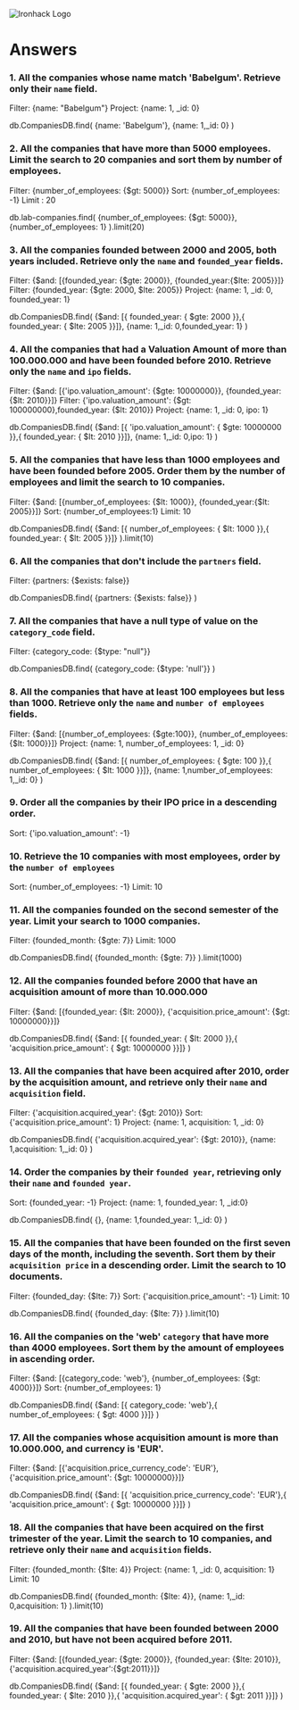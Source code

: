 ![Ironhack Logo](https://i.imgur.com/1QgrNNw.png)

# Answers

### 1. All the companies whose name match 'Babelgum'. Retrieve only their `name` field.

Filter: {name: "Babelgum"}
Project: {name: 1, _id: 0}

db.CompaniesDB.find(
  {name: 'Babelgum'},
  {name: 1,_id: 0}
)
### 2. All the companies that have more than 5000 employees. Limit the search to 20 companies and sort them by **number of employees**.

Filter: {number_of_employees: {$gt: 5000}}
Sort: {number_of_employees: -1} 
Limit : 20

db.lab-companies.find(
  {number_of_employees: {$gt: 5000}},
  {number_of_employees: 1}
).limit(20)


### 3. All the companies founded between 2000 and 2005, both years included. Retrieve only the `name` and `founded_year` fields.

Filter: {$and: [{founded_year: {$gte: 2000}}, {founded_year:{$lte: 2005}}]}
Filter: {founded_year: {$gte: 2000, $lte: 2005}}
Project: {name: 1, _id: 0, founded_year: 1}

db.CompaniesDB.find(
  {$and: [{ founded_year: { $gte: 2000 }},{ founded_year: { $lte: 2005 }}]},
  {name: 1,_id: 0,founded_year: 1}
)

### 4. All the companies that had a Valuation Amount of more than 100.000.000 and have been founded before 2010. Retrieve only the `name` and `ipo` fields.

Filter: {$and: [{'ipo.valuation_amount': {$gte: 10000000}}, {founded_year:{$lt: 2010}}]}
Filter: {'ipo.valuation_amount': {$gt: 100000000},founded_year: {$lt: 2010}}
Project: {name: 1, _id: 0, ipo: 1}

db.CompaniesDB.find(
  {$and: [{ 'ipo.valuation_amount': { $gte: 10000000 }},{ founded_year: { $lt: 2010 }}]},
  {name: 1,_id: 0,ipo: 1}
)

### 5. All the companies that have less than 1000 employees and have been founded before 2005. Order them by the number of employees and limit the search to 10 companies.

Filter: {$and: [{number_of_employees: {$lt: 1000}}, {founded_year:{$lt: 2005}}]}
Sort: {number_of_employees:1}
Limit: 10

db.CompaniesDB.find(
  {$and: [{ number_of_employees: { $lt: 1000 }},{ founded_year: { $lt: 2005 }}]}
).limit(10)

### 6. All the companies that don't include the `partners` field.

Filter: {partners: {$exists: false}}

db.CompaniesDB.find(
  {partners: {$exists: false}}
)

### 7. All the companies that have a null type of value on the `category_code` field.

Filter: {category_code: {$type: "null"}}

db.CompaniesDB.find(
  {category_code: {$type: 'null'}}
)
### 8. All the companies that have at least 100 employees but less than 1000. Retrieve only the `name` and `number of employees` fields.

Filter: {$and: [{number_of_employees: {$gte:100}}, {number_of_employees: {$lt: 1000}}]}
Project: {name: 1, number_of_employees: 1, _id: 0}

db.CompaniesDB.find(
  {$and: [{ number_of_employees: { $gte: 100 }},{ number_of_employees: { $lt: 1000 }}]},
  {name: 1,number_of_employees: 1,_id: 0}
)
### 9. Order all the companies by their IPO price in a descending order.

Sort: {'ipo.valuation_amount': -1}
### 10. Retrieve the 10 companies with most employees, order by the `number of employees`

Sort: {number_of_employees: -1}
Limit: 10

### 11. All the companies founded on the second semester of the year. Limit your search to 1000 companies.

Filter: {founded_month: {$gte: 7}}
Limit: 1000

db.CompaniesDB.find(
  {founded_month: {$gte: 7}}
).limit(1000)
### 12. All the companies founded before 2000 that have an acquisition amount of more than 10.000.000

Filter: {$and: [{founded_year: {$lt: 2000}}, {'acquisition.price_amount': {$gt: 10000000}}]}

db.CompaniesDB.find(
  {$and: [{ founded_year: { $lt: 2000 }},{ 'acquisition.price_amount': { $gt: 10000000 }}]}
)

### 13. All the companies that have been acquired after 2010, order by the acquisition amount, and retrieve only their `name` and `acquisition` field.

Filter: {'acquisition.acquired_year': {$gt: 2010}}
Sort: {'acquisition.price_amount': 1}
Project: {name: 1, acquisition: 1, _id: 0}

db.CompaniesDB.find(
  {'acquisition.acquired_year': {$gt: 2010}},
  {name: 1,acquisition: 1,_id: 0}
)

### 14. Order the companies by their `founded year`, retrieving only their `name` and `founded year`.

Sort: {founded_year: -1}
Project: {name: 1, founded_year: 1, _id:0}

db.CompaniesDB.find(
  {},
  {name: 1,founded_year: 1,_id: 0}
)

### 15. All the companies that have been founded on the first seven days of the month, including the seventh. Sort them by their `acquisition price` in a descending order. Limit the search to 10 documents.

Filter: {founded_day: {$lte: 7}}
Sort: {'acquisition.price_amount': -1}
Limit: 10

db.CompaniesDB.find(
  {founded_day: {$lte: 7}}
).limit(10)
### 16. All the companies on the 'web' `category` that have more than 4000 employees. Sort them by the amount of employees in ascending order.

Filter: {$and: [{category_code: 'web'}, {number_of_employees: {$gt: 4000}}]}
Sort: {number_of_employees: 1}

db.CompaniesDB.find(
  {$and: [{ category_code: 'web'},{ number_of_employees: { $gt: 4000 }}]}
)

### 17. All the companies whose acquisition amount is more than 10.000.000, and currency is 'EUR'.

Filter: {$and: [{'acquisition.price_currency_code': 'EUR'}, {'acquisition.price_amount': {$gt: 10000000}}]}

db.CompaniesDB.find(
  {$and: [{ 'acquisition.price_currency_code': 'EUR'},{ 'acquisition.price_amount': { $gt: 10000000 }}]}
)
### 18. All the companies that have been acquired on the first trimester of the year. Limit the search to 10 companies, and retrieve only their `name` and `acquisition` fields.

Filter: {founded_month: {$lte: 4}}
Project: {name: 1, _id: 0, acquisition: 1}
Limit: 10

db.CompaniesDB.find(
  {founded_month: {$lte: 4}},
  {name: 1,_id: 0,acquisition: 1}
).limit(10)
### 19. All the companies that have been founded between 2000 and 2010, but have not been acquired before 2011.

Filter: {$and: [{founded_year: {$gte: 2000}}, {founded_year: {$lte: 2010}}, {'acquisition.acquired_year':{$gt:2011}}]}

db.CompaniesDB.find(
  {$and: [{ founded_year: { $gte: 2000 }},{ founded_year: { $lte: 2010 }},{ 'acquisition.acquired_year': { $gt: 2011 }}]}
)